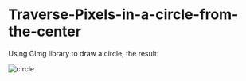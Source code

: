 # Traverse-Pixels-in-a-circle-from-the-center
Using CImg library to draw a circle, the result:

![circle](https://user-images.githubusercontent.com/62703436/211140246-4e0bd608-c93d-4cc3-a55d-f335a5ab8d57.png)
